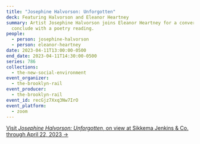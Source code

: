 ```yaml
---
title: "Josephine Halvorson: Unforgotten"
deck: Featuring Halvorson and Eleanor Heartney
summary: Artist Josephine Halvorson joins Eleanor Heartney for a conversation. We
  conclude with a poetry reading.
people:
  - person: josephine-halvorson
  - person: eleanor-heartney
date: 2023-04-11T13:00:00-0500
end_date: 2023-04-11T14:30:00-0500
series: 786
collections:
  - the-new-social-environment
event_organizer:
  - the-brooklyn-rail
event_producer:
  - the-brooklyn-rail
event_id: recGjz7Xxq3Nw7IrO
event_platform:
  - zoom
---
```

[Visit *Josephine Halvorson: Unforgotten*, on view at Sikkema Jenkins & Co. through April 22, 2023 →](https://www.sikkemajenkinsco.com/ex20230317josephinehalvorson)
